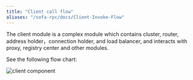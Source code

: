 ```yaml
---
title: "Client call flow"
aliases: "/sofa-rpc/docs/Client-Invoke-Flow"
---
```


The client module is a complex module which contains cluster, router, address holder，connection holder, and load balancer, and interacts with proxy, registry center and other modules.

See the following flow chart:

![client component](client-component.png)
